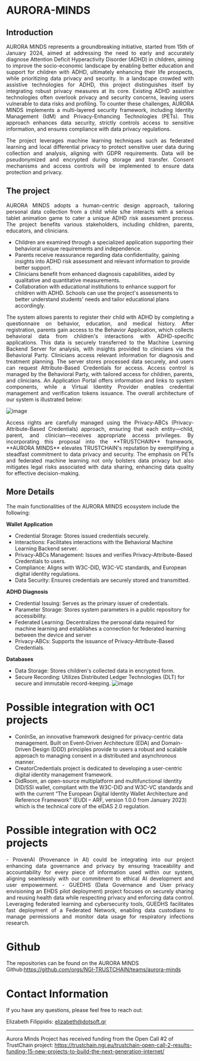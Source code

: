# AURORA-MINDS
<h2>Introduction</h2>
<p align="justify">AURORA MINDS represents a groundbreaking initiative, started from 15th of January 2024, aimed at addressing the need to early and accurately diagnose Attention Deficit Hyperactivity Disorder (ADHD) in children, aiming to improve the socio-economic landscape by enabling better education and support for children with ADHD, ultimately enhancing their life prospects, while prioritizing data privacy and security. In a landscape crowded with assistive technologies for ADHD, this project distinguishes itself by integrating robust privacy measures at its core. Existing ADHD assistive technologies often overlook privacy and security concerns, leaving users vulnerable to data risks and profiling. To counter these challenges, AURORA MINDS implements a multi-layered security framework, including Identity Management (IdM) and Privacy-Enhancing Technologies (PETs). This approach enhances data security, strictly controls access to sensitive information, and ensures compliance with data privacy regulations.</p>

<p align="justify">The project leverages machine learning techniques such as federated learning and local differential privacy to protect sensitive user data during collection and analysis, aligning with GDPR requirements. Data will be pseudonymized and encrypted during storage and transfer. Consent mechanisms and access controls will be implemented to ensure data protection and privacy.</p>
 <h2>The project</h2>
<p align="justify">AURORA MINDS adopts a human-centric design approach, tailoring personal data collection from a child while s/he interacts with a serious tablet animation game to cater a unique ADHD risk assessment process.
The project benefits various stakeholders, including children, parents, educators, and clinicians.</p>

- Children are examined through a specialized application supporting their behavioral unique requirements and independence. 
- Parents receive reassurance regarding data confidentiality, gaining insights into ADHD risk assessment and relevant information to provide better support.
- Clinicians benefit from enhanced diagnosis capabilities, aided by qualitative and quantitative measurements.
- Collaboration with educational institutions to enhance support for children with ADHD. Schools can use the project's assessments to better understand students' needs and tailor educational plans accordingly.

<p align="justify">The system allows parents to register their child with ADHD by completing a questionnaire on behavior, education, and medical history. After registration, parents gain access to the Behavior Application, which collects behavioral data from children's interactions with ADHD-specific applications. This data is securely transferred to the Machine Learning Backend Server for analysis, with insights provided to clinicians via the Behavioral Party. Clinicians access relevant information for diagnosis and treatment planning. The server stores processed data securely, and users can request Attribute-Based Credentials for access. Access control is managed by the Behavioral Party, with tailored access for children, parents, and clinicians. An Application Portal offers information and links to system components, while a Virtual Identity Provider enables credential management and verification tokens issuance. The overall architecture of our system is illustrated below:</p>

![image](https://github.com/NGI-TRUSTCHAIN/AURORA-MINDS/assets/39150377/0845264d-862c-4d7f-83fb-676cb6c6c6ea)


<p align="justify">Access rights are carefully managed using the Privacy-ABCs (Privacy-Attribute-Based Credentials) approach, ensuring that each entity—child, parent, and clinician—receives appropriate access privileges.
By incorporating this proposal into the **TRUSTCHAIN** framework, **AURORA MINDS** elevates TRUSTCHAIN's reputation by exemplifying a steadfast commitment to data privacy and security. The emphasis on PETs and federated machine learning not only bolsters data privacy but also mitigates legal risks associated with data sharing, enhancing data quality for effective decision-making.</p>

<h2>More Details</h2>
The main functionalities of the AURORA MINDS ecosystem include the following:

**Wallet  Application**
- Credential Storage: Stores issued credentials securely.
- Interactions: Facilitates interactions with the Behavioral Machine Learning Backend server.
- Privacy-ABCs Management: Issues and verifies Privacy-Attribute-Based Credentials to users.
- Compliance: Aligns with W3C-DID, W3C-VC standards, and European digital identity regulations.
- Data Security: Ensures credentials are securely stored and transmitted.

**ADHD Diagnosis**
- Credential Issuing: Serves as the primary issuer of credentials.
- Parameter Storage: Stores system parameters in a public repository for accessibility.
- Federated Learning: Decentralizes the personal data required for machine learning and establishes a connection for federated learning between the device and server
- Privacy-ABCs: Supports the issuance of Privacy-Attribute-Based Credentials.

**Databases**
- Data Storage: Stores children's collected data in encrypted form.
- Secure Recording: Utilizes Distributed Ledger Technologies (DLT) for secure and immutable record-keeping.
![image](https://github.com/NGI-TRUSTCHAIN/AURORA-MINDS/assets/39150377/307b2d76-1d08-4aa0-a5eb-2ed1676f3498)







<h1>Possible integration with OC1 projects</h1>

- ConInSe, an innovative framework designed for privacy-centric data management. Built on Event-Driven Architecture (EDA) and Domain-Driven Design (DDD) principles provide to users a robust and scalable approach to managing consent in a distributed and asynchronous manner.
- CreatorCredentials project is dedicated to developing a user-centric digital identity management framework.
- DidRoom, an open-source multiplatform and multifunctional Identity DID/SSI wallet, compliant with the W3C-DID and W3C-VC standards and with the current “The European Digital Identity Wallet Architecture and Reference Framework” (EUDI – ARF, version 1.0.0 from January 2023) which is the technical core of the eIDAS 2.0 regulation.
  
<h1>Possible integration with OC2 projects</h1>

<div align="justify">- ProvenAI (Provenance in AI) could be integrating into our project enhancing data governance and privacy by ensuring traceability and accountability for every piece of information used within our system, aligning seamlessly with our commitment to ethical AI development and user empowerment.
- GUEDHS (Data Governance and User privacy envisioning an EHDS pilot deployment) project focuses on securely sharing and reusing health data while respecting privacy and enforcing data control. Leveraging federated learning and cybersecurity tools, GUEDHS facilitates fast deployment of a Federated Network, enabling data custodians to manage permissions and monitor data usage for respiratory infections research.</div>
<h1>Github</h1>

The repositories can be found on the AURORA MINDS Github:https://github.com/orgs/NGI-TRUSTCHAIN/teams/aurora-minds
<h1>Contact Information</h1>

If you have any questions, please feel free to reach out:

 Elizabeth Filippidis: elizabeth@dotsoft.gr

<hr> 

Aurora Minds Project has received funding from the Open Call #2 of TrustChain project: https://trustchain.ngi.eu/trustchain-open-call-2-results-funding-15-new-projects-to-build-the-next-generation-internet/ 
 
 
